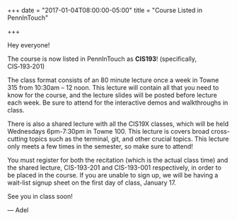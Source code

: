 +++
date = "2017-01-04T08:00:00-05:00"
title = "Course Listed in PennInTouch"

+++

Hey everyone!

The course is now listed in PennInTouch as **CIS193**!
(specifically, CIS‑193‑201)

The class format consists of an 80 minute lecture once a week in Towne 315 from
10:30am – 12 noon. This lecture will contain all that you need to know for the
course, and the lecture slides will be posted before lecture each week. Be sure
to attend for the interactive demos and walkthroughs in class.

There is also a shared lecture with all the CIS19X classes, which will be
held Wednesdays 6pm-7:30pm in Towne 100. This lecture is covers broad
cross-cutting topics such as the terminal, git, and other crucial topics. This
lecture only meets a few times in the semester, so make sure to attend!

You must register for both the recitation (which is the actual class time) and
the shared lecture, CIS-193-201 and CIS-193-001 respectively, in order to be
placed in the course. If you are unable to sign up, we will be having a
wait-list signup sheet on the first day of class, January 17.

See you in class soon!

— Adel
